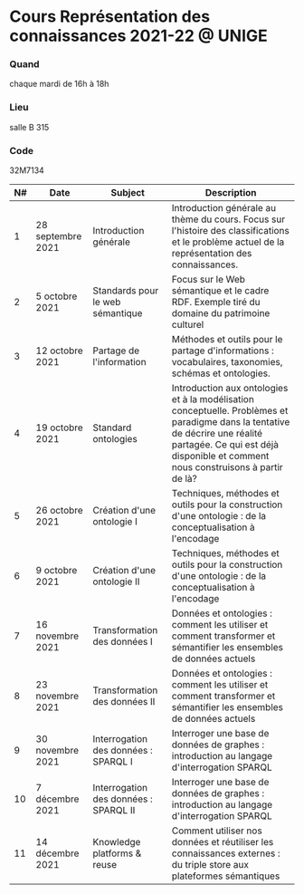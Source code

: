 
# Cours Représentation des connaissances 2021-22 @ UNIGE

### Quand
chaque mardi de 16h à 18h

### Lieu 
salle B 315

### Code
32M7134



| N# | Date              | Subject                               | Description                                                                                                                                                                                                       |
|----|-------------------|---------------------------------------|-------------------------------------------------------------------------------------------------------------------------------------------------------------------------------------------------------------------|
| 1  | 28 septembre 2021 | Introduction générale                 | Introduction générale au thème du cours. Focus sur l'histoire des classifications et le problème actuel de la représentation des connaissances.                                                                   |
| 2  | 5 octobre 2021    | Standards pour le web sémantique      | Focus sur le Web sémantique et le cadre RDF. Exemple tiré du domaine du patrimoine culturel                                                                                                                       |
| 3  | 12 octobre 2021   | Partage de l'information              | Méthodes et outils pour le partage d'informations : vocabulaires, taxonomies, schémas et ontologies.                                                                                                              |
| 4  | 19 octobre 2021   | Standard ontologies                   | Introduction aux ontologies et à la modélisation conceptuelle. Problèmes et paradigme dans la tentative de décrire une réalité partagée.  Ce qui est déjà disponible et comment nous construisons à partir de là? |
| 5  | 26 octobre 2021   | Création d'une ontologie I            | Techniques, méthodes et outils pour la construction d'une ontologie : de la conceptualisation à l'encodage                                                                                                        |
| 6  | 9 octobre 2021    | Création d'une ontologie II           | Techniques, méthodes et outils pour la construction d'une ontologie : de la conceptualisation à l'encodage                                                                                                        |
| 7  | 16 novembre 2021  | Transformation des données I          | Données et ontologies : comment les utiliser et comment transformer et sémantifier les ensembles de données actuels                                                                                               |
| 8  | 23 novembre 2021  | Transformation des données II         | Données et ontologies : comment les utiliser et comment transformer et sémantifier les ensembles de données actuels                                                                                               |
| 9  | 30 novembre 2021  | Interrogation des données : SPARQL I  | Interroger une base de données de graphes : introduction au langage d'interrogation SPARQL                                                                                                                        |
| 10 | 7 décembre 2021   | Interrogation des données : SPARQL II | Interroger une base de données de graphes : introduction au langage d'interrogation SPARQL                                                                                                                        |
| 11 | 14 décembre 2021  | Knowledge platforms & reuse           | Comment utiliser nos données et réutiliser les connaissances externes : du triple store aux plateformes sémantiques                                                                                               |